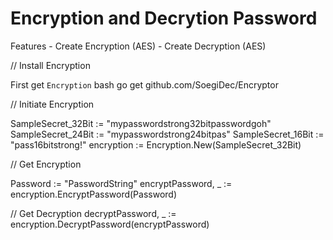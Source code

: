 # Encryption and Decrytion Password

Features
    - Create Encryption (AES)
    - Create Decryption (AES)

// Install Encryption

First get `Encryption`
bash
go get github.com/SoegiDec/Encryptor

// Initiate Encryption

SampleSecret_32Bit := "mypasswordstrong32bitpasswordgoh"
SampleSecret_24Bit := "mypasswordstrong24bitpas"
SampleSecret_16Bit := "pass16bitstrong!"
encryption :=  Encryption.New(SampleSecret_32Bit)

// Get Encryption

Password := "PasswordString"
encryptPassword, _ := encryption.EncryptPassword(Password)

// Get Decryption
decryptPassword, _ := encryption.DecryptPassword(encryptPassword)
